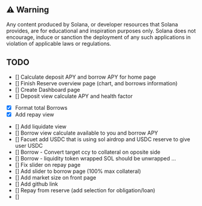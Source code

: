 ## ⚠️ Warning

Any content produced by Solana, or developer resources that Solana provides, are for educational and inspiration purposes only. Solana does not encourage, induce or sanction the deployment of any such applications in violation of applicable laws or regulations.

## TODO

- [] Calculate deposit APY and borrow APY for home page
- [] Finish Reserve overview page (chart, and borrows information)
- [] Create Dashboard page
- [] Deposit view calculate APY and health factor
- [x] Format total Borrows
- [x] Add repay view
- [] Add liquidate view
- [] Borrow view calculate available to you and borrow APY
- [] Facuet add USDC that is using sol airdrop and USDC reserve to give user USDC
- [] Borrow - Convert target ccy to collateral on oposite side
- [] Borrow - liquidity token wrapped SOL should be unwrapped ...
- [] Fix slider on repay page
- [] Add slider to borrow page (100% max collateral)
- [] Add market size on front page
- [] Add github link
- [] Repay from reserve (add selection for obligation/loan)
- [] 